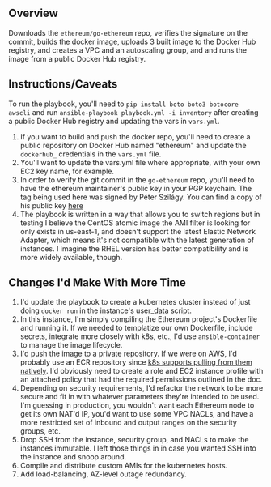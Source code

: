 ## Overview
Downloads the `ethereum/go-ethereum` repo, verifies the signature on the commit, builds the docker image, uploads 3 built image to the Docker Hub registry, and creates a VPC and an autoscaling group, and and runs the image from a public Docker Hub registry.

## Instructions/Caveats

To run the playbook, you'll need to `pip install boto boto3 botocore awscli` and run `ansible-playbook playbook.yml -i inventory` after creating a public Docker Hub registry and updating the vars in `vars.yml`.

1. If you want to build and push the docker repo, you'll need to create a public repository on Docker Hub named "ethereum" and update the `dockerhub_` credentials in the `vars.yml` file.
2. You'll want to update the vars.yml file where appropriate, with your own EC2 key name, for example.
3. In order to verify the git commit in the `go-ethereum` repo, you'll need to have the ethereum maintainer's public key in your PGP keychain. The tag being used here was signed by Péter Szilágy. You can find a copy of his public key [here](https://ethereum.github.io/go-ethereum/downloads/)
4. The playbook is written in a way that allows you to switch regions but in testing I believe the CentOS atomic image the AMI filter is looking for only exists in us-east-1, and doesn't support the latest Elastic Network Adapter, which means it's not compatible with the latest generation of instances. I imagine the RHEL version has better compatibility and is more widely available, though.

## Changes I'd Make With More Time
1. I'd update the playbook to create a kubernetes cluster instead of just doing `docker run` in the instance's user_data script.
2. In this instance, I'm simply compiling the Ethereum project's Dockerfile and running it. If we needed to templatize our own Dockerfile, include secrets, integrate more closely with k8s, etc., I'd use `ansible-container` to manage the image lifecycle.
2. I'd push the image to a private repository. If we were on AWS, I'd probably use an ECR repository since [k8s supports pulling from them natively](https://kubernetes.io/docs/concepts/containers/images/#using-aws-ec2-container-registry). I'd obviously need to create a role and EC2 instance profile with an attached policy that had the required permissions outlined in the doc.
3. Depending on security requirements, I'd refactor the network to be more secure and fit in with whatever parameters they're intended to be used. I'm guessing in production, you wouldn't want each Ethereum node to get its own NAT'd IP, you'd want to use some VPC NACLs, and have a more restricted set of inbound and output ranges on the security groups, etc.
4. Drop SSH from the instance, security group, and NACLs to make the instances immutable. I left those things in in case you wanted SSH into the instance and snoop around.
5. Compile and distribute custom AMIs for the kubernetes hosts.
6. Add load-balancing, AZ-level outage redundancy.
